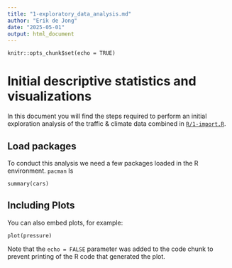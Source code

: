 ```yaml
---
title: "1-exploratory_data_analysis.md"
author: "Erik de Jong"
date: "2025-05-01"
output: html_document
---
```


```{r setup, include=FALSE}
knitr::opts_chunk$set(echo = TRUE)
```

# Initial descriptive statistics and visualizations

In this document you will find the steps required to perform an initial exploration analysis of the traffic & climate data combined in [`R/1-import.R`](../R/1-import.R).

## Load packages

To conduct this analysis we need a few packages loaded in the R environment. `pacman` Is 

```{r cars}
summary(cars)
```

## Including Plots

You can also embed plots, for example:

```{r pressure, echo=FALSE}
plot(pressure)
```

Note that the `echo = FALSE` parameter was added to the code chunk to prevent printing of the R code that generated the plot.
